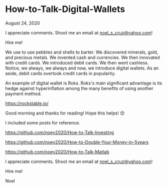 # How-to-Talk-Digital-Wallets

August 24, 2020

I appreciate comments. Shoot me an email at noel_s_cruz@yahoo.com!

Hire me!

We use to use pebbles and shells to barter. We discovered minerals, gold, and precious metals. We invented cash and currencies. We then innovated with credit cards. We introduced debit cards. We then went cashless. Notice, we always, we always and now, we introduce digital wallets. As an aside, debit cards overtook credit cards in popularity.

An example of digital wallet is Roks. Roks's main significant advantage is its hedge against hyperinflation among the many benefits of using another payment method.

https://rockstable.io/

Good morning and thanks for reading! Hope this helps! 😊

I included some posts for reference.

https://github.com/noey2020/How-to-Talk-Investing

https://github.com/noey2020/How-to-Double-Your-Money-in-5years

https://github.com/noey2020/How-to-Talk-Matlab

I appreciate comments. Shoot me an email at noel_s_cruz@yahoo.com!

Hire me!

Noel
